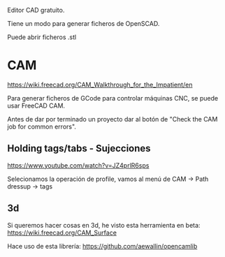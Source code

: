 Editor CAD gratuito.

Tiene un modo para generar ficheros de OpenSCAD.

Puede abrir ficheros .stl

# CAM

<https://wiki.freecad.org/CAM_Walkthrough_for_the_Impatient/en>

Para generar ficheros de GCode para controlar máquinas CNC, se puede usar FreeCAD CAM.

Antes de dar por terminado un proyecto dar al botón de "Check the CAM job for common errors".

## Holding tags/tabs - Sujecciones

<https://www.youtube.com/watch?v=JZ4prlR6sps>

Selecionamos la operación de profile, vamos al menú de CAM -> Path dressup -> tags

## 3d

Si queremos hacer cosas en 3d, he visto esta herramienta en beta:
<https://wiki.freecad.org/CAM_Surface>

Hace uso de esta librería: <https://github.com/aewallin/opencamlib>
